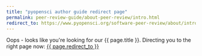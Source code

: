 ```yaml
---
title: "pyopensci author guide redirect page"
permalink: peer-review-guide/about-peer-review/intro.html
redirect_to: https://www.pyopensci.org/software-peer-review/about/intro.html
---
```



Oops - looks like you're looking for our {{ page.title }}. Directing you 
to the right page now: <a href="{{ page.redirect_to }}"> {{ page.redirect_to }} </a>